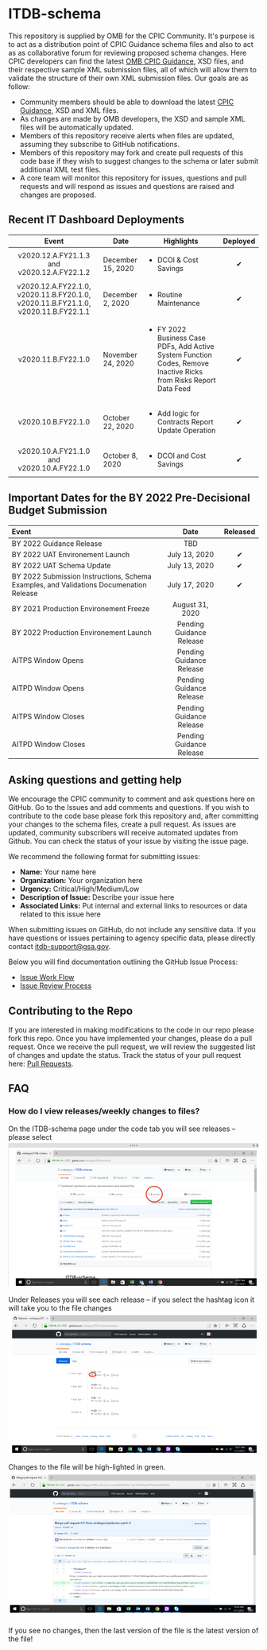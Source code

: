 # ITDB-schema
This repository is supplied by OMB for the CPIC Community. It's purpose is to act as a distribution point of CPIC Guidance schema files and also to act as as collaborative forum for reviewing proposed schema changes. Here CPIC developers can find the latest [OMB CPIC Guidance](https://www.whitehouse.gov/wp-content/uploads/2019/07/FY-2021-IT-Budget-Guidance.pdf), XSD files, and their respective sample XML submission files, all of which will allow them to validate the structure of their own XML submission files. Our goals are as follow:
 
 * Community members should be able to download the latest [CPIC Guidance](https://www.whitehouse.gov/wp-content/uploads/2019/07/FY-2021-IT-Budget-Guidance.pdf), XSD and XML files.
 * As changes are made by OMB developers, the XSD and sample XML files will be automatically updated.
 * Members of this repository receive alerts when files are updated, assuming they subscribe to GitHub notifications.
 * Members of this repository may fork and create pull requests of this code base if they wish to suggest changes to the schema or later submit additional XML test files.
 * A core team will monitor this repository for issues, questions and pull requests and will respond as issues and questions are raised and changes are proposed.


## Recent IT Dashboard Deployments

|  Event  |  Date |  Highlights | Deployed |
|:-------------:|---|--------|:---:|
|  v2020.12.A.FY21.1.3 and v2020.12.A.FY22.1.2              | December 15, 2020 | <ul><li>DCOI & Cost Savings</li></ul> | &#x2714;|
|  v2020.12.A.FY22.1.0, v2020.11.B.FY20.1.0, v2020.11.B.FY21.1.0, v2020.11.B.FY22.1.1                | December 2, 2020 | <ul><li>Routine Maintenance</li></ul> | &#x2714;|
|  v2020.11.B.FY22.1.0               | November 24, 2020 | <ul><li>FY 2022 Business Case PDFs, Add Active System Function Codes, Remove Inactive Ricks from Risks Report Data Feed</li></ul> | &#x2714;|
| v2020.10.B.FY22.1.0                | October 22, 2020 | <ul><li>Add logic for Contracts Report Update Operation</li></ul> | &#x2714;|
|  v2020.10.A.FY21.1.0 and v2020.10.A.FY22.1.0               | October 8, 2020 | <ul><li>DCOI and Cost Savings</li></ul> | &#x2714;|


## Important Dates for the BY 2022 Pre-Decisional Budget Submission 

|  Event  |  Date | Released |
|:-------------|:-------------:|:---:|
|  BY 2022 Guidance Release |  TBD | |
|  BY 2022 UAT Environement Launch | July 13, 2020 | &#x2714;|
|  BY 2022 UAT Schema Update | July 13, 2020 | &#x2714;|
|  BY 2022 Submission Instructions, Schema Examples, and Validations Documenation Release | July 17, 2020 | &#x2714;|
|  BY 2021 Production Environement Freeze |  August 31, 2020 | |
|  BY 2022 Production Environement Launch |  Pending Guidance Release | |
|  AITPS Window Opens |  Pending Guidance Release | |
|  AITPD Window Opens |  Pending Guidance Release | |
|  AITPS Window Closes |  Pending Guidance Release | |
|  AITPD Window Closes  |  Pending Guidance Release | |
  
## Asking questions and getting help

We encourage the CPIC community to comment and ask questions here on GitHub. 
Go to the Issues  and add comments and questions. If you wish to contribute to the code base please fork this repository and, after committing your changes to the schema files, create a pull request. As issues are updated, community subscribers will receive automated updates from Github. You can check the status of your issue by visiting the issue page.

We recommend the following format for submitting issues:

  * **Name:** Your name here
  * **Organization:** Your organization here
  * **Urgency:** Critical/High/Medium/Low
  * **Description of Issue:** Describe your issue here
  * **Associated Links:** Put internal and external links to resources or data related to this issue here

When submitting issues on GitHub, do not include any sensitive data. If you have questions or issues pertaining to agency specific data, please directly contact [itdb-support@gsa.gov](mailto:itdb-support@gsa.gov). 

Below you will find documentation outlining the GitHub Issue Process:
  * [Issue Work Flow](https://github.com/ombegov/ITDB-schema/blob/master/GitHubFlowChart2.jpg)
  * [Issue Review Process](https://github.com/ombegov/ITDB-schema/blob/master/GitHub_Flow-v2.jpg)


## Contributing to the Repo

If you are interested in making modifications to the code in our repo please fork this repo. Once you have implemented your changes, please do a pull request. Once we receive the pull request, we will review the suggested list of changes and update the status. Track the status of your pull request here: [Pull Requests](https://github.com/ombegov/ITDB-schema/pulls).



## FAQ
### How do I view releases/weekly changes to files?

On the ITDB-schema page under the code tab you will see releases – please select
![screenshot a](/docs/help/Capture1.PNG?raw=true "On the ITDB-schema page under the code tab you will see releases – please select")


Under Releases you will see each release – if you select the hashtag icon it will take you to the file changes
![screenshot a](/docs/help/Capture2.PNG?raw=true "Under Releases you will see each release – if you select the hashtag icon it will take you to the file changes")

Changes to the file will be high-lighted in green. 
![screenshot a](/docs/help/Capture3.PNG?raw=true "Changes to the file will be high-lighted in green ")

If you see no changes, then the last version of the file is the latest version of the file!

<br>
 




